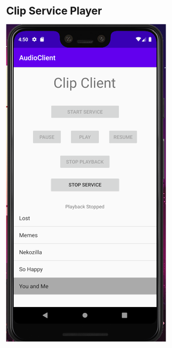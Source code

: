 # Clip Service Player
![Server Welcome Screen:](https://github.com/jamilnaber/ClipServicePlayer/blob/master/appPicture.PNG)
